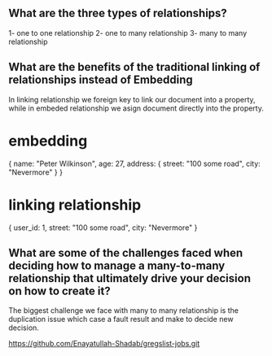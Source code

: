 ## What are the three types of relationships?
1- one to one relationship
2- one to many relationship
3- many to many relationship

## What are the benefits of the traditional linking of relationships instead of Embedding
In linking relationship we foreign key to link our document into a property, while in embeded relationship we asign document directly into the property.

# embedding 
{
  name: "Peter Wilkinson",
  age: 27,
  address: {
    street: "100 some road",
    city: "Nevermore"
  }
}
# linking relationship
{
  user_id: 1,
  street: "100 some road",
  city: "Nevermore"
}


## What are some of the challenges faced when deciding how to manage a many-to-many relationship that ultimately drive your decision on how to create it?
The biggest challenge we face with many to many relationship is the duplication issue which case a fault result and make to decide new decision. 




https://github.com/Enayatullah-Shadab/gregslist-jobs.git